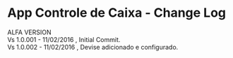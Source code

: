 # App Controle de Caixa - Change Log

ALFA VERSION <br>
  Vs 1.0.001 - 11/02/2016 , Initial Commit.<br>
  Vs 1.0.002 - 11/02/2016 , Devise adicionado e configurado.<br>